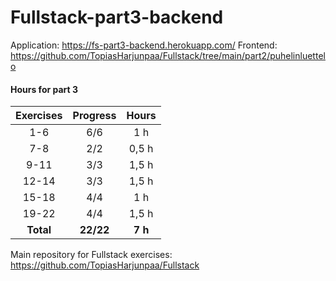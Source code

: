 # Fullstack-part3-backend

Application: https://fs-part3-backend.herokuapp.com/
Frontend: https://github.com/TopiasHarjunpaa/Fullstack/tree/main/part2/puhelinluettelo

#### Hours for part 3

| Exercises | Progress  |  Hours  |
| :-------: | :-------: | :-----: |
|    1-6    |    6/6    |   1 h   |
|    7-8    |    2/2    |  0,5 h  |
|   9-11    |    3/3    |  1,5 h  |
|   12-14   |    3/3    |  1,5 h  |
|   15-18   |    4/4    |   1 h   |
|   19-22   |    4/4    |  1,5 h  |
| **Total** | **22/22** | **7 h** |

Main repository for Fullstack exercises: https://github.com/TopiasHarjunpaa/Fullstack

